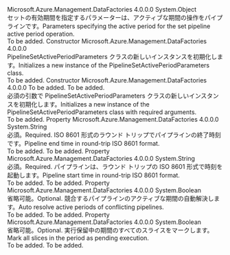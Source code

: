 <Type Name="PipelineSetActivePeriodParameters" FullName="Microsoft.Azure.Management.DataFactories.Common.Models.PipelineSetActivePeriodParameters">
  <TypeSignature Language="C#" Value="public class PipelineSetActivePeriodParameters" />
  <TypeSignature Language="ILAsm" Value=".class public auto ansi beforefieldinit PipelineSetActivePeriodParameters extends System.Object" />
  <TypeSignature Language="DocId" Value="T:Microsoft.Azure.Management.DataFactories.Common.Models.PipelineSetActivePeriodParameters" />
  <TypeSignature Language="VB.NET" Value="Public Class PipelineSetActivePeriodParameters" />
  <TypeSignature Language="F#" Value="type PipelineSetActivePeriodParameters = class" />
  <AssemblyInfo>
    <AssemblyName>Microsoft.Azure.Management.DataFactories</AssemblyName>
    <AssemblyVersion>4.0.0.0</AssemblyVersion>
  </AssemblyInfo>
  <Base>
    <BaseTypeName>System.Object</BaseTypeName>
  </Base>
  <Interfaces />
  <Docs>
    <summary>
            <span data-ttu-id="24016-101">セットの有効期間を指定するパラメーターは、アクティブな期間の操作をパイプラインです。</span><span class="sxs-lookup"><span data-stu-id="24016-101">Parameters specifying the active period for the set pipeline active period operation.</span></span>
            </summary>
    <remarks>To be added.</remarks>
  </Docs>
  <Members>
    <Member MemberName=".ctor">
      <MemberSignature Language="C#" Value="public PipelineSetActivePeriodParameters ();" />
      <MemberSignature Language="ILAsm" Value=".method public hidebysig specialname rtspecialname instance void .ctor() cil managed" />
      <MemberSignature Language="DocId" Value="M:Microsoft.Azure.Management.DataFactories.Common.Models.PipelineSetActivePeriodParameters.#ctor" />
      <MemberSignature Language="VB.NET" Value="Public Sub New ()" />
      <MemberType>Constructor</MemberType>
      <AssemblyInfo>
        <AssemblyName>Microsoft.Azure.Management.DataFactories</AssemblyName>
        <AssemblyVersion>4.0.0.0</AssemblyVersion>
      </AssemblyInfo>
      <Parameters />
      <Docs>
        <summary>
            <span data-ttu-id="24016-102">PipelineSetActivePeriodParameters クラスの新しいインスタンスを初期化します。</span><span class="sxs-lookup"><span data-stu-id="24016-102">Initializes a new instance of the PipelineSetActivePeriodParameters class.</span></span>
            </summary>
        <remarks>To be added.</remarks>
      </Docs>
    </Member>
    <Member MemberName=".ctor">
      <MemberSignature Language="C#" Value="public PipelineSetActivePeriodParameters (string activePeriodStartTime, string activePeriodEndTime);" />
      <MemberSignature Language="ILAsm" Value=".method public hidebysig specialname rtspecialname instance void .ctor(string activePeriodStartTime, string activePeriodEndTime) cil managed" />
      <MemberSignature Language="DocId" Value="M:Microsoft.Azure.Management.DataFactories.Common.Models.PipelineSetActivePeriodParameters.#ctor(System.String,System.String)" />
      <MemberSignature Language="VB.NET" Value="Public Sub New (activePeriodStartTime As String, activePeriodEndTime As String)" />
      <MemberSignature Language="F#" Value="new Microsoft.Azure.Management.DataFactories.Common.Models.PipelineSetActivePeriodParameters : string * string -&gt; Microsoft.Azure.Management.DataFactories.Common.Models.PipelineSetActivePeriodParameters" Usage="new Microsoft.Azure.Management.DataFactories.Common.Models.PipelineSetActivePeriodParameters (activePeriodStartTime, activePeriodEndTime)" />
      <MemberType>Constructor</MemberType>
      <AssemblyInfo>
        <AssemblyName>Microsoft.Azure.Management.DataFactories</AssemblyName>
        <AssemblyVersion>4.0.0.0</AssemblyVersion>
      </AssemblyInfo>
      <Parameters>
        <Parameter Name="activePeriodStartTime" Type="System.String" />
        <Parameter Name="activePeriodEndTime" Type="System.String" />
      </Parameters>
      <Docs>
        <param name="activePeriodStartTime">To be added.</param>
        <param name="activePeriodEndTime">To be added.</param>
        <summary>
            <span data-ttu-id="24016-103">必須の引数で PipelineSetActivePeriodParameters クラスの新しいインスタンスを初期化します。</span><span class="sxs-lookup"><span data-stu-id="24016-103">Initializes a new instance of the PipelineSetActivePeriodParameters class with required arguments.</span></span>
            </summary>
        <remarks>To be added.</remarks>
      </Docs>
    </Member>
    <Member MemberName="ActivePeriodEndTime">
      <MemberSignature Language="C#" Value="public string ActivePeriodEndTime { get; set; }" />
      <MemberSignature Language="ILAsm" Value=".property instance string ActivePeriodEndTime" />
      <MemberSignature Language="DocId" Value="P:Microsoft.Azure.Management.DataFactories.Common.Models.PipelineSetActivePeriodParameters.ActivePeriodEndTime" />
      <MemberSignature Language="VB.NET" Value="Public Property ActivePeriodEndTime As String" />
      <MemberSignature Language="F#" Value="member this.ActivePeriodEndTime : string with get, set" Usage="Microsoft.Azure.Management.DataFactories.Common.Models.PipelineSetActivePeriodParameters.ActivePeriodEndTime" />
      <MemberType>Property</MemberType>
      <AssemblyInfo>
        <AssemblyName>Microsoft.Azure.Management.DataFactories</AssemblyName>
        <AssemblyVersion>4.0.0.0</AssemblyVersion>
      </AssemblyInfo>
      <ReturnValue>
        <ReturnType>System.String</ReturnType>
      </ReturnValue>
      <Docs>
        <summary>
            <span data-ttu-id="24016-104">必須。</span><span class="sxs-lookup"><span data-stu-id="24016-104">Required.</span></span> <span data-ttu-id="24016-105">ISO 8601 形式のラウンド トリップでパイプラインの終了時刻です。</span><span class="sxs-lookup"><span data-stu-id="24016-105">Pipeline end time in round-trip ISO 8601 format.</span></span>
            </summary>
        <value>To be added.</value>
        <remarks>To be added.</remarks>
      </Docs>
    </Member>
    <Member MemberName="ActivePeriodStartTime">
      <MemberSignature Language="C#" Value="public string ActivePeriodStartTime { get; set; }" />
      <MemberSignature Language="ILAsm" Value=".property instance string ActivePeriodStartTime" />
      <MemberSignature Language="DocId" Value="P:Microsoft.Azure.Management.DataFactories.Common.Models.PipelineSetActivePeriodParameters.ActivePeriodStartTime" />
      <MemberSignature Language="VB.NET" Value="Public Property ActivePeriodStartTime As String" />
      <MemberSignature Language="F#" Value="member this.ActivePeriodStartTime : string with get, set" Usage="Microsoft.Azure.Management.DataFactories.Common.Models.PipelineSetActivePeriodParameters.ActivePeriodStartTime" />
      <MemberType>Property</MemberType>
      <AssemblyInfo>
        <AssemblyName>Microsoft.Azure.Management.DataFactories</AssemblyName>
        <AssemblyVersion>4.0.0.0</AssemblyVersion>
      </AssemblyInfo>
      <ReturnValue>
        <ReturnType>System.String</ReturnType>
      </ReturnValue>
      <Docs>
        <summary>
            <span data-ttu-id="24016-106">必須。</span><span class="sxs-lookup"><span data-stu-id="24016-106">Required.</span></span> <span data-ttu-id="24016-107">パイプラインは、ラウンド トリップの ISO 8601 形式で時刻を起動します。</span><span class="sxs-lookup"><span data-stu-id="24016-107">Pipeline start time in round-trip ISO 8601 format.</span></span>
            </summary>
        <value>To be added.</value>
        <remarks>To be added.</remarks>
      </Docs>
    </Member>
    <Member MemberName="AutoResolve">
      <MemberSignature Language="C#" Value="public bool AutoResolve { get; set; }" />
      <MemberSignature Language="ILAsm" Value=".property instance bool AutoResolve" />
      <MemberSignature Language="DocId" Value="P:Microsoft.Azure.Management.DataFactories.Common.Models.PipelineSetActivePeriodParameters.AutoResolve" />
      <MemberSignature Language="VB.NET" Value="Public Property AutoResolve As Boolean" />
      <MemberSignature Language="F#" Value="member this.AutoResolve : bool with get, set" Usage="Microsoft.Azure.Management.DataFactories.Common.Models.PipelineSetActivePeriodParameters.AutoResolve" />
      <MemberType>Property</MemberType>
      <AssemblyInfo>
        <AssemblyName>Microsoft.Azure.Management.DataFactories</AssemblyName>
        <AssemblyVersion>4.0.0.0</AssemblyVersion>
      </AssemblyInfo>
      <ReturnValue>
        <ReturnType>System.Boolean</ReturnType>
      </ReturnValue>
      <Docs>
        <summary>
            <span data-ttu-id="24016-108">省略可能。</span><span class="sxs-lookup"><span data-stu-id="24016-108">Optional.</span></span> <span data-ttu-id="24016-109">競合するパイプラインのアクティブな期間の自動解決します。</span><span class="sxs-lookup"><span data-stu-id="24016-109">Auto resolve active periods of conflicting pipelines.</span></span>
            </summary>
        <value>To be added.</value>
        <remarks>To be added.</remarks>
      </Docs>
    </Member>
    <Member MemberName="ForceRecalc">
      <MemberSignature Language="C#" Value="public bool ForceRecalc { get; set; }" />
      <MemberSignature Language="ILAsm" Value=".property instance bool ForceRecalc" />
      <MemberSignature Language="DocId" Value="P:Microsoft.Azure.Management.DataFactories.Common.Models.PipelineSetActivePeriodParameters.ForceRecalc" />
      <MemberSignature Language="VB.NET" Value="Public Property ForceRecalc As Boolean" />
      <MemberSignature Language="F#" Value="member this.ForceRecalc : bool with get, set" Usage="Microsoft.Azure.Management.DataFactories.Common.Models.PipelineSetActivePeriodParameters.ForceRecalc" />
      <MemberType>Property</MemberType>
      <AssemblyInfo>
        <AssemblyName>Microsoft.Azure.Management.DataFactories</AssemblyName>
        <AssemblyVersion>4.0.0.0</AssemblyVersion>
      </AssemblyInfo>
      <ReturnValue>
        <ReturnType>System.Boolean</ReturnType>
      </ReturnValue>
      <Docs>
        <summary>
            <span data-ttu-id="24016-110">省略可能。</span><span class="sxs-lookup"><span data-stu-id="24016-110">Optional.</span></span> <span data-ttu-id="24016-111">実行保留中の期間のすべてのスライスをマークします。</span><span class="sxs-lookup"><span data-stu-id="24016-111">Mark all slices in the period as pending execution.</span></span>
            </summary>
        <value>To be added.</value>
        <remarks>To be added.</remarks>
      </Docs>
    </Member>
  </Members>
</Type>